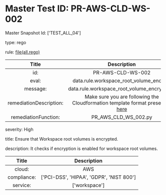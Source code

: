 



# Master Test ID: PR-AWS-CLD-WS-002


Master Snapshot Id: ['TEST_ALL_04']

type: rego

rule: [file(all.rego)]  
  
  
  
  

|Title|Description|
| :---: | :---: |
|id: |PR-AWS-CLD-WS-002|
|eval: |data.rule.workspace_root_volume_encrypt|
|message: |data.rule.workspace_root_volume_encrypt_err|
|remediationDescription: |Make sure you are following the Cloudformation template format presented <a href='https://boto3.amazonaws.com/v1/documentation/api/latest/reference/services/workspaces.html#WorkSpaces.Client.describe_workspaces' target='_blank'>here</a>|
|remediationFunction: |PR_AWS_CLD_WS_002.py|


severity: High

title: Ensure that Workspace root volumes is encrypted.

description: It checks if encryption is enabled for workspace root volumes.  
  
  

|Title|Description|
| :---: | :---: |
|cloud: |AWS|
|compliance: |['PCI-DSS', 'HIPAA', 'GDPR', 'NIST 800']|
|service: |['workspace']|



[file(all.rego)]: https://github.com/prancer-io/prancer-compliance-test/tree/master/aws/cloud/all.rego
